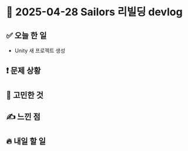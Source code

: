# 📅 2025-04-28 Sailors 리빌딩 devlog

## ✅ 오늘 한 일
- Unity 새 프로젝트 생성

## ❗ 문제 상황

## 🧠 고민한 것

## ✍️ 느낀 점

## 🔥 내일 할 일

